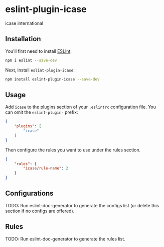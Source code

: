 # eslint-plugin-icase

icase international

## Installation

You'll first need to install [ESLint](https://eslint.org/):

```sh
npm i eslint --save-dev
```

Next, install `eslint-plugin-icase`:

```sh
npm install eslint-plugin-icase --save-dev
```

## Usage

Add `icase` to the plugins section of your `.eslintrc` configuration file. You can omit the `eslint-plugin-` prefix:

```json
{
    "plugins": [
        "icase"
    ]
}
```


Then configure the rules you want to use under the rules section.

```json
{
    "rules": {
        "icase/rule-name": 2
    }
}
```



## Configurations

<!-- begin auto-generated configs list -->
TODO: Run eslint-doc-generator to generate the configs list (or delete this section if no configs are offered).
<!-- end auto-generated configs list -->



## Rules

<!-- begin auto-generated rules list -->
TODO: Run eslint-doc-generator to generate the rules list.
<!-- end auto-generated rules list -->


